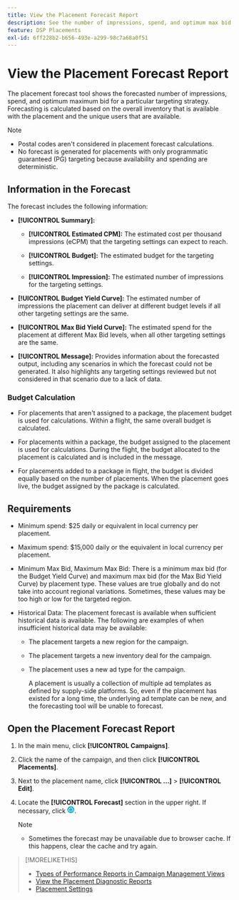 ```yaml
---
title: View the Placement Forecast Report
description: See the number of impressions, spend, and optimum max bid forecasted for a particular targeting strategy for a placement.
feature: DSP Placements
exl-id: 6ff228b2-b656-493e-a299-98c7a68a0f51
---
```

# View the Placement Forecast Report

<!-- Does this really belong in the Campaign Management > Reports section or in the Placements section? -->

The placement forecast tool shows the forecasted number of impressions, spend, and optimum maximum bid for a particular targeting strategy. Forecasting is calculated based on the overall inventory that is available with the placement and the unique users that are available.

>[!NOTE]
>
>* Postal codes aren't considered in placement forecast calculations. 
>* No forecast is generated for placements with only programmatic guaranteed (PG) targeting because availability and spending are deterministic. 

## Information in the Forecast

The forecast includes the following information:

* **[!UICONTROL Summary]:** 

  * **[!UICONTROL Estimated CPM]:** The estimated cost per thousand impressions (eCPM) that the targeting settings can expect to reach.

  * **[!UICONTROL Budget]:** The estimated budget for the targeting settings.

  * **[!UICONTROL Impression]:** The estimated number of impressions for the targeting settings.

* **[!UICONTROL Budget Yield Curve]:** The estimated number of impressions the placement can deliver at different budget levels if all other targeting settings are the same.

* **[!UICONTROL Max Bid Yield Curve]:** The estimated spend for the placement at different Max Bid levels, when all other targeting settings are the same.  

* **[!UICONTROL Message]:** Provides information about the forecasted output, including any scenarios in which the forecast could not be generated. It also highlights any targeting settings reviewed but not considered in that scenario due to a lack of data. 

### Budget Calculation

* For placements that aren't assigned to a package, the placement budget is used for calculations. Within a flight, the same overall budget is calculated.

* For placements within a package, the budget assigned to the placement is used for calculations. During the flight, the budget allocated to the placement is calculated and is included in the message.

* For placements added to a package in flight, the budget is divided equally based on the number of placements. When the placement goes live, the budget assigned by the package is calculated.

## Requirements

* Minimum spend: $25 daily or equivalent in local currency per placement.

* Maximum spend: $15,000 daily or the equivalent in local currency per placement.

* Minimum Max Bid, Maximum Max Bid: There is a minimum max bid (for the Budget Yield Curve) and maximum max bid (for the Max Bid Yield Curve) by placement type. These values are true globally and do not take into account regional variations. Sometimes, these values may be too high or low for the targeted region. 

* Historical Data: The placement forecast is available when sufficient historical data is available. The following are examples of when insufficient historical data may be available:

  * The placement targets a new region for the campaign.

  * The placement targets a new inventory deal for the campaign.

  * The placement uses a new ad type for the campaign.

    A placement is usually a collection of multiple ad templates as defined by supply-side platforms. So, even if the placement has existed for a long time, the underlying ad template can be new, and the forecasting tool will be unable to forecast.

## Open the Placement Forecast Report

1. In the main menu, click **[!UICONTROL Campaigns]**.
   
1. Click the name of the campaign, and then click **[!UICONTROL Placements]**.
   
1. Next to the placement name, click  **[!UICONTROL ...]** > **[!UICONTROL Edit]**.
   
1. Locate the **[!UICONTROL Forecast]** section in the upper right. If necessary, click ![Forecast](/help/dsp/assets/placement-forecast.png).

   >[!NOTE]
   >
   >* Sometimes the forecast may be unavailable due to browser cache. If this happens, clear the cache and try again.

>[!MORELIKETHIS]
>
>* [Types of Performance Reports in Campaign Management Views](campaign-reports-about.md)
>* [View the Placement Diagnostic Reports](/help/dsp/campaign-management/reports/placement-diagnostics.md)
>* [Placement Settings](/help/dsp/campaign-management/placements/placement-settings.md)
